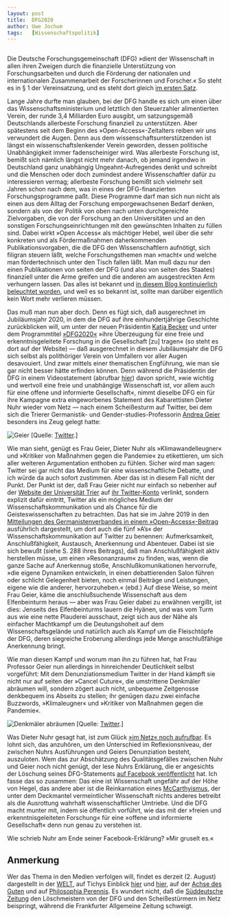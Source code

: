 ```yaml
---
layout:	post
title:	DFG2020
author:	Uwe Jochum
tags:   [Wissenschaftspolitik]
---
```


<img src="http://vg05.met.vgwort.de/na/9b63d504d2054552864a315220cd9978" width="1" height="1" alt="">

Die Deutsche Forschungsgemeinschaft (DFG) »dient der Wissenschaft
in allen ihren Zweigen durch die finanzielle Unterstützung von
Forschungsarbeiten und durch die Förderung der nationalen und
internationalen Zusammenarbeit der Forscherinnen und Forscher.«
So steht es in §&nbsp;1 der Vereinsatzung, und es steht dort
gleich [im ersten
Satz](https://www.dfg.de/dfg_profil/satzung/index.html#anker55960239).

Lange Jahre durfte man glauben, bei der DFG handle es sich um
einen über das Wissenschaftsministerium und letztlich den
Steuerzahler alimentierten Verein, der runde 3,4 Milliarden Euro
ausgibt, um satzungsgemäß Deutschlands allerbeste Forschung
finanziell zu unterstützen. Aber spätestens seit dem Beginn des
»Open-Access«-Zeitalters reiben wir uns verwundert die
Augen. Denn aus dem wissenschaftsunterstützenden ist längst ein
wissenschaftslenkender Verein geworden, dessen politische
Unabhängigkeit immer fadenscheiniger wird.  Was allerbeste
Forschung ist, bemißt sich nämlich längst nicht mehr danach, ob
jemand irgendwo in Deutschland ganz unabhängig
Ungeahnt-Aufregendes denkt und schreibt und die Menschen oder
doch zumindest andere Wissenschaftler dafür zu interessieren
vermag; allerbeste Forschung bemißt sich vielmehr seit Jahren
schon nach dem, was in eines der DFG-finanzierten
Forschungsprogramme paßt.  Diese Programme darf man sich nun
nicht als einen aus dem Alltag der Forschung emporgewachsenen
Bedarf denken, sondern als von der Politik von oben nach unten
durchgereichte Zielvorgaben, die von der Forschung an den
Universitäten und an den sonstigen Forschungseinrichtungen mit
den gewünschten Inhalten zu füllen sind. Dabei wirkt »Open
Access« als mächtiger Hebel, weil über die sehr konkreten und als
Fördermaßnahmen daherkommenden Publikationsvorgaben, die die DFG
den Wissenschaftlern aufnötigt, sich filigran steuern läßt,
welche Forschungsthemen man »macht« und welche man
fördertechnisch unter den Tisch fallen läßt. Man muß dazu nur den
einen Publikationen von seiten der DFG (und also von seiten des
Staates) finanziell unter die Arme greifen und die anderen am
ausgestreckten Arm verhungern lassen. Das alles ist bekannt und
[in diesem Blog kontinuierlich beleuchtet
worden](https://uwejochum.github.io/5artikel/2020/07/11/kreis-schliesst-sich/),
und weil es so bekannt ist, sollte man darüber eigentlich kein
Wort mehr verlieren müssen.

Das muß man nun aber doch. Denn es fügt sich, daß ausgerechnet im
Jubiläumsjahr 2020, in dem die DFG auf ihre einhundertjährige
Geschichte zurückblicken will, um unter der neuen Präsidentin
[Katja Becker](https://de.wikipedia.org/wiki/Katja_Becker) und
unter dem Programmtitel [»DFG2020«](https://dfg2020.de/) »ihre
Überzeugung für eine freie und erkenntnisgeleitete Forschung in
die Gesellschaft [zu] tragen« (so steht es dort auf der Website)
— daß ausgerechnet in diesem Jubiläumsjahr die DFG sich selbst
als polithöriger Verein von Umfallern vor aller Augen
desavouiert. Und zwar mittels einer thematischen Engführung, wie
man sie gar nicht besser hätte erfinden können. Denn während die
Präsidentin der DFG in einem Videostatement (abrufbar
[hier](https://youtu.be/qQiHnCm5puI)) davon spricht, »wie wichtig
und wertvoll eine freie und unabhängige Wissenschaft ist, vor
allem auch für eine offene und informierte Gesellschaft«, nimmt
dieselbe DFG ein für ihre Kampagne extra eingeworbenes Statement
des Kabarettisten Dieter Nuhr wieder vom Netz — nach einem
Scheißesturm auf Twitter, bei dem sich die Trierer Germanistik-
und Gender-studies-Professorin [Andrea
Geier](https://de.wikipedia.org/wiki/Andrea_Geier) besonders ins
Zeug gelegt hatte:

![Geier](/5artikel/material/twitter-geier-fuerdaswissen-2020-08-01.png
"OSF") [Quelle: [Twitter](https://twitter.com/hashtag/f%C3%BCrdasWissen?ref_src=twsrc%5Etfw%7Ctwcamp%5Etweetembed%7Ctwterm%5E1288843533898612745%7Ctwgr%5E&ref_url=https%3A%2F%2Fwww.welt.de%2Fvermischtes%2Fplus212621293%2FDieter-Nuhr-Deutsche-Forschungsgemeinschaft-loescht-Beitrag.html&src=hashtag_click).]

Wie man sieht, genügt es Frau Geier, Dieter Nuhr als
»Klimawandelleugner« und »Kritiker von Maßnahmen gegen die
Pandemie« zu etikettieren, um sich aller weiteren Argumentation
enthoben zu fühlen. Sicher wird man sagen: Twitter sei gar nicht
das Medium für eine wissenschaftliche Debatte, und ich würde da
auch sofort zustimmen. Aber das ist in diesem Fall nicht der
Punkt. Der Punkt ist der, daß Frau Geier nicht nur einfach so
nebenher auf der [Website der Universität
Trier](https://www.uni-trier.de/index.php?id=29978) auf [ihr
Twitter-Konto](https://twitter.com/geierandrea2017) verlinkt,
sondern explizit dafür eintritt, Twitter als ein mögliches Medium
der Wissenschaftskommunikation und als Chance für die
Geisteswissenschaften zu betrachten. Das hat sie im Jahre 2019 in
den [Mitteilungen des Germanistenverbandes in einem
»Open-Access«-Beitrag](https://www.vr-elibrary.de/doi/pdf/10.14220/mdge.2019.66.3.282)
ausführlich dargestellt, um dort auch die fünf »A’s« der
Wissenschaftskommunikation auf Twitter zu benennen:
Aufmerksamkeit, Anschlußfähigkeit, Austausch, Anerkennung und
Abenteuer. Dabei ist sie sich bewußt (siehe S.&nbsp;288 ihres
Beitrags), daß man Anschlußfähigkeit aktiv herstellen müsse, um
einen »Resonanzraum« zu finden, was, wenn die ganze Sache auf
Anerkennug stoße, Anschlußkomunikationen hervorrufe, »die eigene
Dynamiken entwickeln, in einen debattierenden Salon führen oder
schlicht Gelegenheit bieten, noch einmal Beiträge und Leistungen,
eigene wie die anderer, hervorzuheben.« (ebd.) Auf diese Weise,
so meint Frau Geier, käme die anschlußsuchende Wissenschaft aus
dem Elfenbeinturm heraus — aber was Frau Geier dabei zu erwähnen
vergißt, ist dies: Jenseits des Elfenbeinturms lauern die Hyänen,
und was vom Turm aus wie eine nette Plauderei ausschaut, zeigt
sich aus der Nähe als einfacher Machtkampf um die Deutungshoheit
auf dem Wissenschaftsgelände und natürlich auch als Kampf um die
Fleischtöpfe der DFG, deren siegreiche Eroberung allerdings jede
Menge anschlußfähige Anerkennung bringt. 

Wie man diesen Kampf und worum man ihn zu führen hat, hat Frau
Professor Geier nun allerdings in hinreichender Deutlichkeit
selbst vorgeführt: Mit dem Denunziationsmedium Twitter in der
Hand kämpft sie nicht nur auf seiten der »Cancel Cuture«, die
umstrittene Denkmäler abräumen will, sondern zögert auch nicht,
unbequeme Zeitgenosse denkbequem ins Abseits zu stellen; ihr
genügen dazu zwei einfache Buzzwords, »Klimaleugner« und
»Kritiker von Maßnahmen gegen die Pandemie«.

![Denkmäler abräumen](/5artikel/material/twitter-geierandrea2017-01.png
"Denkmäler abräumen") [Quelle: [Twitter](https://twitter.com/geierandrea2017).]

Was Dieter Nuhr gesagt hat, ist zum Glück [»im Netz« noch
aufrufbar](https://twitter.com/i/status/1288843533898612745). Es
lohnt sich, das anzuhören, um den Unterschied im
Reflexionsniveau, der zwischen Nuhrs Ausführungen und Geiers
Denunziation besteht, auszuloten.  Wem das zur Abschätzung des
Qualitätsgefälles zwischen Nuhr und Geier noch nicht genügt, der
lese Nuhrs Erklärung, die er angesichts der Löschung seines
DFG-Statements [auf Facebook
veröffentlicht](https://www.facebook.com/nuhr.de/posts/3299067643481838?_rdc=1&_rdr)
hat. Ich fasse das so zusammen: Das eine ist Wissenschaft
ungefähr auf der Höhe von Hegel, das andere aber ist die
Reinkarnation eines
[McCarthyismus](https://de.wikipedia.org/wiki/McCarthy-%C3%84ra),
der unter dem Deckmantel vermeintlicher Wissenschaft nichts
anderes betreibt als die Ausrottung wahrhaft wissenschaftlicher
Umtriebe. Und die DFG macht munter mit, indem sie öffentlich
vorführt, wie das mit der »freien und erkenntnisgeleiteten
Forschung« für eine »offene und informierte Gesellschaft« denn
nun genau zu verstehen ist.

Wie schrieb Nuhr am Ende seiner Facebook-Erklärung? »Mir gruselt
es.«

## Anmerkung

Wer das Thema in den Medien verfolgen will, findet es derzeit
(2.&nbsp;August) dargestellt in der
[WELT](https://www.welt.de/vermischtes/plus212621293/Dieter-Nuhr-Deutsche-Forschungsgemeinschaft-loescht-Beitrag.html),
auf Tichys Einblick
[hier](https://www.tichyseinblick.de/daili-es-sentials/deutsche-forschungsgemeinschaft-loescht-beitrag-von-dieter-nuhr/)
und
[hier](https://www.tichyseinblick.de/daili-es-sentials/dieter-nuhr-wissenschaft-und-forschung-knien-nieder-vor-politischer-religion/),
auf der [Achse des
Guten](https://www.achgut.com/artikel/nuhr_loeschen_soooofort_)
und auf [Philosophia
Perennis](https://philosophia-perennis.com/2020/08/01/dieter-nuhr-denunziation-und-hass-ersetzen-das-argument-dfg-knickt-davor-ein/).
Es wundert nicht, daß die [Süddeutsche
Zeitung](https://www.sueddeutsche.de/wissen/dieter-nuhr-deutsche-forschungsgemeinschaft-1.4985617)
den Löschmeistern von der DFG und den Scheißestürmern im Netz
beispringt, während die Frankfurter Allgemeine Zeitung schweigt.
